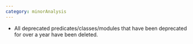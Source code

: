 ```yaml
---
category: minorAnalysis
---
```

* All deprecated predicates/classes/modules that have been deprecated for over a year have been deleted.